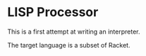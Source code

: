 # LISP Processor

This is a first attempt at writing an interpreter.

The target language is a subset of Racket.

